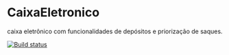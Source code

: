 # CaixaEletronico
caixa eletrônico com funcionalidades de depósitos e priorização de saques. 

[![Build status](https://ci.appveyor.com/api/projects/status/wxas2xaritwo9q78/branch/master?svg=true)](https://ci.appveyor.com/project/mateusggeracino/caixaeletronico/branch/master)

